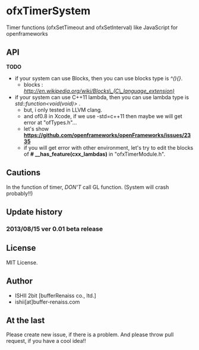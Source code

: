 # ofxTimerSystem


Timer functions (ofxSetTimeout and ofxSetInterval) like JavaScript for openframeworks

## API

__TODO__

* if your system can use Blocks, then you can use blocks type is _^(){}_.
	* blocks : _http://en.wikipedia.org/wiki/Blocks\_(C\_language_extension)_
* if your system can use C++11 lambda, then you can use lambda type is  _std::function<void(void)>_ .
	* but, i only tested in LLVM clang.
	* and of0.8 in Xcode, if we use -std=c++11 then maybe we will get error at "ofTypes.h"…
	* let's show __https://github.com/openframeworks/openFrameworks/issues/2335__
	* if you will get error with other environment, let's try to edit the blocks of __\# \_\_has\_feature(cxx\_lambdas)__  in "ofxTimerModule.h".


## Cautions

In the function of timer, _DON'T_ call GL function. (System will crash probably!!)

## Update history

### 2013/08/15 ver 0.01 beta release

## License

MIT License.

## Author

* ISHII 2bit [bufferRenaiss co., ltd.]
* ishii[at]buffer-renaiss.com

## At the last

Please create new issue, if there is a problem.
And please throw pull request, if you have a cool idea!!
